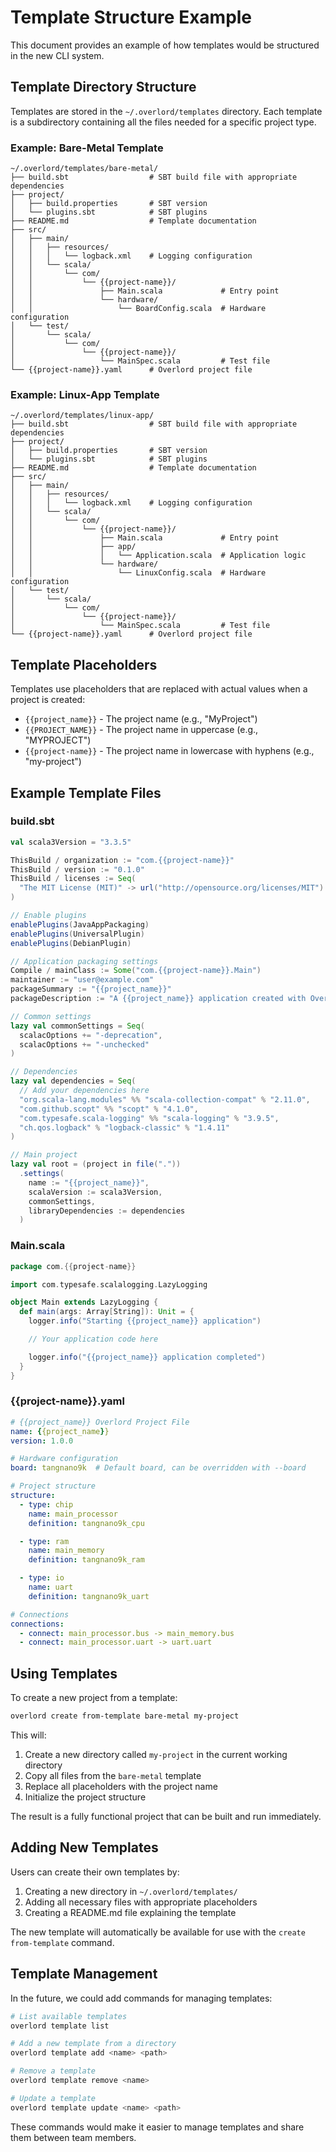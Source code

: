 # Template Structure Example

This document provides an example of how templates would be structured in the new CLI system.

## Template Directory Structure

Templates are stored in the `~/.overlord/templates` directory. Each template is a subdirectory containing all the files needed for a specific project type.

### Example: Bare-Metal Template

```
~/.overlord/templates/bare-metal/
├── build.sbt                  # SBT build file with appropriate dependencies
├── project/
│   ├── build.properties       # SBT version
│   └── plugins.sbt            # SBT plugins
├── README.md                  # Template documentation
├── src/
│   ├── main/
│   │   ├── resources/
│   │   │   └── logback.xml    # Logging configuration
│   │   └── scala/
│   │       └── com/
│   │           └── {{project-name}}/
│   │               ├── Main.scala             # Entry point
│   │               └── hardware/
│   │                   └── BoardConfig.scala  # Hardware configuration
│   └── test/
│       └── scala/
│           └── com/
│               └── {{project-name}}/
│                   └── MainSpec.scala         # Test file
└── {{project-name}}.yaml      # Overlord project file
```

### Example: Linux-App Template

```
~/.overlord/templates/linux-app/
├── build.sbt                  # SBT build file with appropriate dependencies
├── project/
│   ├── build.properties       # SBT version
│   └── plugins.sbt            # SBT plugins
├── README.md                  # Template documentation
├── src/
│   ├── main/
│   │   ├── resources/
│   │   │   └── logback.xml    # Logging configuration
│   │   └── scala/
│   │       └── com/
│   │           └── {{project-name}}/
│   │               ├── Main.scala             # Entry point
│   │               ├── app/
│   │               │   └── Application.scala  # Application logic
│   │               └── hardware/
│   │                   └── LinuxConfig.scala  # Hardware configuration
│   └── test/
│       └── scala/
│           └── com/
│               └── {{project-name}}/
│                   └── MainSpec.scala         # Test file
└── {{project-name}}.yaml      # Overlord project file
```

## Template Placeholders

Templates use placeholders that are replaced with actual values when a project is created:

- `{{project_name}}` - The project name (e.g., "MyProject")
- `{{PROJECT_NAME}}` - The project name in uppercase (e.g., "MYPROJECT")
- `{{project-name}}` - The project name in lowercase with hyphens (e.g., "my-project")

## Example Template Files

### build.sbt

```scala
val scala3Version = "3.3.5"

ThisBuild / organization := "com.{{project-name}}"
ThisBuild / version := "0.1.0"
ThisBuild / licenses := Seq(
  "The MIT License (MIT)" -> url("http://opensource.org/licenses/MIT")
)

// Enable plugins
enablePlugins(JavaAppPackaging)
enablePlugins(UniversalPlugin)
enablePlugins(DebianPlugin)

// Application packaging settings
Compile / mainClass := Some("com.{{project-name}}.Main")
maintainer := "user@example.com"
packageSummary := "{{project_name}}"
packageDescription := "A {{project_name}} application created with Overlord."

// Common settings
lazy val commonSettings = Seq(
  scalacOptions += "-deprecation",
  scalacOptions += "-unchecked"
)

// Dependencies
lazy val dependencies = Seq(
  // Add your dependencies here
  "org.scala-lang.modules" %% "scala-collection-compat" % "2.11.0",
  "com.github.scopt" %% "scopt" % "4.1.0",
  "com.typesafe.scala-logging" %% "scala-logging" % "3.9.5",
  "ch.qos.logback" % "logback-classic" % "1.4.11"
)

// Main project
lazy val root = (project in file("."))
  .settings(
    name := "{{project_name}}",
    scalaVersion := scala3Version,
    commonSettings,
    libraryDependencies := dependencies
  )
```

### Main.scala

```scala
package com.{{project-name}}

import com.typesafe.scalalogging.LazyLogging

object Main extends LazyLogging {
  def main(args: Array[String]): Unit = {
    logger.info("Starting {{project_name}} application")

    // Your application code here

    logger.info("{{project_name}} application completed")
  }
}
```

### {{project-name}}.yaml

```yaml
# {{project_name}} Overlord Project File
name: {{project_name}}
version: 1.0.0

# Hardware configuration
board: tangnano9k  # Default board, can be overridden with --board

# Project structure
structure:
  - type: chip
    name: main_processor
    definition: tangnano9k_cpu

  - type: ram
    name: main_memory
    definition: tangnano9k_ram

  - type: io
    name: uart
    definition: tangnano9k_uart

# Connections
connections:
  - connect: main_processor.bus -> main_memory.bus
  - connect: main_processor.uart -> uart.uart
```

## Using Templates

To create a new project from a template:

```bash
overlord create from-template bare-metal my-project
```

This will:
1. Create a new directory called `my-project` in the current working directory
2. Copy all files from the `bare-metal` template
3. Replace all placeholders with the project name
4. Initialize the project structure

The result is a fully functional project that can be built and run immediately.

## Adding New Templates

Users can create their own templates by:

1. Creating a new directory in `~/.overlord/templates/`
2. Adding all necessary files with appropriate placeholders
3. Creating a README.md file explaining the template

The new template will automatically be available for use with the `create from-template` command.

## Template Management

In the future, we could add commands for managing templates:

```bash
# List available templates
overlord template list

# Add a new template from a directory
overlord template add <name> <path>

# Remove a template
overlord template remove <name>

# Update a template
overlord template update <name> <path>
```

These commands would make it easier to manage templates and share them between team members.
